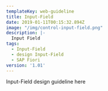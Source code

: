 ```yaml
---
templateKey: web-guideline
title: Input-Field
date: 2019-01-11T00:15:32.894Z
image: "/img/control-input-field.png"
description: |-
  Input Field
tags:
  - Input-Field
  - design Input-Field
  - SAP Fiori
version: '1.01'
---
```


Input-Field design guideline here
